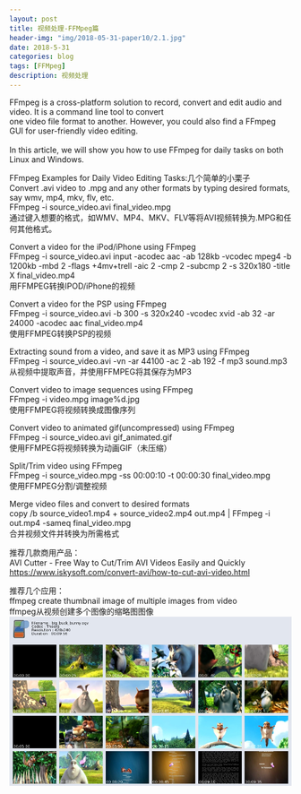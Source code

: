 ```yaml
---
layout: post
title: 视频处理-FFMpeg篇
header-img: "img/2018-05-31-paper10/2.1.jpg"
date: 2018-5-31
categories: blog
tags: [FFMpeg]
description: 视频处理
---
```


FFmpeg is a cross-platform solution to record, convert and edit audio and video. It is a command line tool to convert<br> 
one video file format to another. However, you could also find a FFmpeg GUI for user-friendly video editing.<br>  
In this article, we will show you how to use FFmpeg for daily tasks on both Linux and Windows.<br> 

FFmpeg Examples for Daily Video Editing Tasks:几个简单的小栗子<br> 
Convert .avi video to .mpg and any other formats by typing desired formats, say wmv, mp4, mkv, flv, etc.<br>
FFmpeg -i source_video.avi final_video.mpg<br>
通过键入想要的格式，如WMV、MP4、MKV、FLV等将AVI视频转换为.MPG和任何其他格式。<br>

Convert a video for the iPod/iPhone using FFmpeg<br>
FFmpeg -i source_video.avi input -acodec aac -ab 128kb -vcodec mpeg4 -b 1200kb -mbd 2 -flags +4mv+trell -aic 2 -cmp 2 -subcmp 2 -s 320x180 -title X final_video.mp4<br>
用FFMPEG转换IPOD/iPhone的视频<br>

Convert a video for the PSP using FFmpeg<br>
FFmpeg -i source_video.avi -b 300 -s 320x240 -vcodec xvid -ab 32 -ar 24000 -acodec aac final_video.mp4<br>
使用FFMPEG转换PSP的视频<br>

Extracting sound from a video, and save it as MP3 using FFmpeg<br>
FFmpeg -i source_video.avi -vn -ar 44100 -ac 2 -ab 192 -f mp3 sound.mp3<br>
从视频中提取声音，并使用FFMPEG将其保存为MP3<br>

Convert video to image sequences using FFmpeg<br>
FFmpeg -i video.mpg image%d.jpg<br>
使用FFMPEG将视频转换成图像序列<br>

Convert video to animated gif(uncompressed) using FFmpeg<br>
FFmpeg -i source_video.avi gif_animated.gif<br>
使用FFMPEG将视频转换为动画GIF（未压缩）<br>

Split/Trim video using FFmpeg<br>
FFmpeg -i source_video.mpg -ss 00:00:10 -t 00:00:30 final_video.mpg<br>
使用FFMPEG分割/调整视频<br>

Merge video files and convert to desired formats<br>
copy /b source_video1.mp4 + source_video2.mp4 out.mp4 | FFmpeg -i out.mp4 -sameq final_video.mpg<br>
合并视频文件并转换为所需格式<br>

推荐几款商用产品：<br>
AVI Cutter - Free Way to Cut/Trim AVI Videos Easily and Quickly<br>
https://www.iskysoft.com/convert-avi/how-to-cut-avi-video.html<br>

推荐几个应用：<br>
ffmpeg create thumbnail image of multiple images from video<br>
ffmpeg从视频创建多个图像的缩略图图像<br>
![](/img/2018-05-31-paper10/3.jpg)<br>
